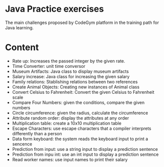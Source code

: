 # Java Practice exercises
The main challenges proposed by CodeGym platform in the training path for Java learning.

# Content

<ul>
  <li>Rate up: Increases the passed integer by the given rate.</li>
  <li>Time Converter: unit time conversor</li>
  <li>Museum Artifacts: Java class to display museum artifacts</li>
  <li>Salary increase: Java class for increasing the given salary</li>
  <li>Family relations: Stablishing relations between two references</li>
  <li>Create Animal Objects: Creating new instances of Animal class</li>
  <li>Convert Celsius to Fahrenheit: Convert the given Celsius to Fahrenheit scale</li>
  <li>Compare Four Numbers: given the conditions, compare the given numbers</li>
  <li>Circle circumference: given the radius, calculate the circumference</li>
  <li>Attribute random order: display the attributes at any order</li>
  <li>Multiplication table: create a 10x10 multiplication table</li>
  <li>Escape Characters: use escape characters that a compiler interprets differently than a person</li>
  <li>Data form keyboard: the system reads the keyboard input to print a sencence</li>
  <li>Prediction from input: use a string input to display a prediction sentence</li>
  <li>Prediction from inpu int: use an int input to display a prediction sentence</li>
  <li>Read worker names: use input names to print their salary</li>

</ul>
